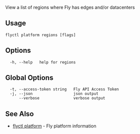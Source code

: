 View a list of regions where Fly has edges and/or datacenters


## Usage
~~~
flyctl platform regions [flags]
~~~

## Options

~~~
  -h, --help   help for regions
~~~

## Global Options

~~~
  -t, --access-token string   Fly API Access Token
  -j, --json                  json output
      --verbose               verbose output
~~~

## See Also

* [flyctl platform](/docs/flyctl/platform/)	 - Fly platform information

